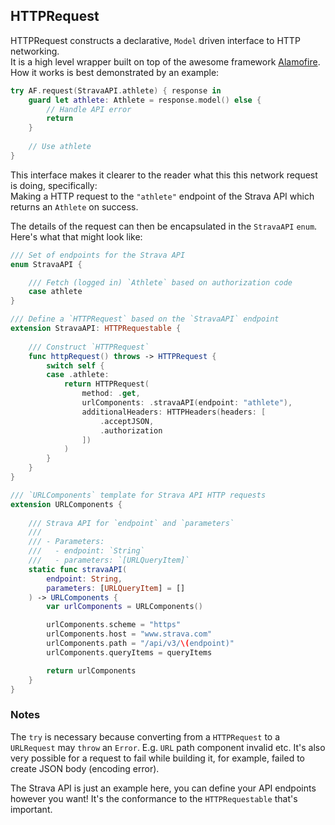 ## HTTPRequest 

HTTPRequest constructs a declarative, `Model` driven interface to HTTP networking.  
It is a high level wrapper built on top of the awesome framework [Alamofire](https://github.com/Alamofire/Alamofire).  
How it works is best demonstrated by an example:

```swift
try AF.request(StravaAPI.athlete) { response in
    guard let athlete: Athlete = response.model() else {
        // Handle API error
        return
    }
        
    // Use athlete
}
```

This interface makes it clearer to the reader what this this network request is doing, specifically:  
Making a HTTP request to the `"athlete"` endpoint of the Strava API which returns an `Athlete` on success.

The details of the request can then be encapsulated in the `StravaAPI` `enum`.  
Here's what that might look like:

```swift
/// Set of endpoints for the Strava API
enum StravaAPI {

    /// Fetch (logged in) `Athlete` based on authorization code
    case athlete
}

/// Define a `HTTPRequest` based on the `StravaAPI` endpoint
extension StravaAPI: HTTPRequestable {
    
    /// Construct `HTTPRequest` 
    func httpRequest() throws -> HTTPRequest {
        switch self {
        case .athlete:
            return HTTPRequest(
                method: .get,
                urlComponents: .stravaAPI(endpoint: "athlete"),
                additionalHeaders: HTTPHeaders(headers: [
                    .acceptJSON,
                    .authorization
                ])
            )
        }
    }
}

/// `URLComponents` template for Strava API HTTP requests
extension URLComponents {
    
    /// Strava API for `endpoint` and `parameters`
    ///
    /// - Parameters:
    ///   - endpoint: `String`
    ///   - parameters: `[URLQueryItem]`
    static func stravaAPI(
        endpoint: String,
        parameters: [URLQueryItem] = []
    ) -> URLComponents {
        var urlComponents = URLComponents()

        urlComponents.scheme = "https"
        urlComponents.host = "www.strava.com"
        urlComponents.path = "/api/v3/\(endpoint)"
        urlComponents.queryItems = queryItems 

        return urlComponents
    }
}
```

### Notes

The `try` is necessary because converting from a `HTTPRequest` to a `URLRequest` may `throw` an `Error`. E.g. `URL` path component invalid etc.
It's also very possible for a request to fail while building it, for example, failed to create JSON body (encoding error).

The Strava API is just an example here, you can define your API endpoints however you want! It's the conformance to the `HTTPRequestable` that's important.

